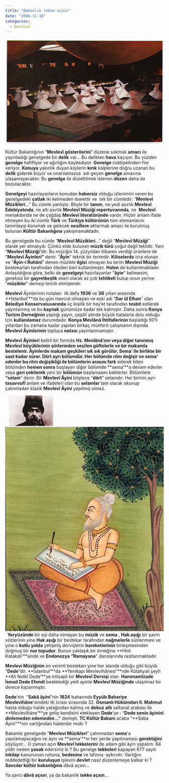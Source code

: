 ```yaml
---
title: "Bakanlık tekke açsın"
date: "2008-12-10"
categories: 
  - Dervish
---
```


[![mevlevi1.jpg](../uploads/2008/12/mevlevi1.jpg)](../uploads/2008/12/mevlevi1.jpg "mevlevi1.jpg")[](../uploads/2008/12/mevlevi.jpg "mevlevi.jpg")

Kültür Bakanlığının “**Mevlevî gösterilerini**” düzene sokmak **amacı** ile yayınladığı genelgede bir **delik** var… Bu delikten **hava** kaçıyor. Bu yüzden **genelge** hafifliyor ve ağırlığını kaybediyor. **Genelge** ciddiyetinden fire veriyor. **Konuya** yakınlık duyan kişilerin **kırık** kalplerine doğru uzanan bu **delik** giderek büyür ve onarılamazsa  adı geçen **genelge** amacına ulaşamayacaktır. Bu **genelge** ile düzeltilmek istenen **düzen** daha da bozulacaktır.

**Genelgeyi** hazırlayanların konudan **habersiz** olduğu izlenimini veren bu genelgedeki **çatlak** iki kelimeden ibarettir ve  tek bir cümledir: “**Mevlevî Müzikleri**…” Bu cümle yanlıştır. Böyle bir **tanım**, ne yedi asırlık **Mevlevî Edebiyatında**, ne altı asırlık **Mevlevî Müziği repertuvarında**, ne  **Mevlevî** menakıbında ne de çağdaş **Mevlevî literatüründe** vardır. Hiçbir anlam ifade etmeyen bu iki cümle **Türk** ve **Türkiye kültürünün** tüm elemanlarını tanımlayıp korumak ve gelecek **nesillere** aktarmak amacı ile kurulmuş bulunan **Kültür Bakanlığına** yakışmamaktadır.

Bu genelgede bu cümle “**Mevlevî Müzikleri**…” değil “**Mevlevî Müziği**” olarak yer almalıydı. Çünkü elde bulunan **müzik türü** çoğul değil tekildir. Yani “**Mevlevî Müziği**”dir. Bu müziğin 14. yüzyıldan itibaren verdiği ürünlere de “**Mevlevî Âyinleri”** denir. “**Âyin**” teknik bir terimdir. **Kiliselerde** icra olunan ve “**Âyin-i Ruhânî**” denen müzikle **ilgisi** olmayan bu terim **Mevlevî Müziği** bestekarları tarafından öteden beri kullanılmıştır. **Halen** de kullanılmaktadır. Anlaşıldığına göre, belki de **genelgeyi** hazırlayanlar "**âyin**" kelimesini, gereksiz bir **gayretkeşlik** eseri olarak az çok **tehlikeli** bulup onun yerine "**müzikler**" demeyi tercih etmişlerdir.

**Mevlevî** Âyinlerinin notaları  ilk defa **1936** ve **38** yılları arasında **İstanbul’**da bu gün mevcut olmayan ve eski adı “**Dar ül Elhan**” olan **Belediye Konservatuvarında** üç kişilik bir hey’et tarafından **tesbit** edilerek yayınlanmış ve bu **kaynak** günümüze kadar tek kalmıştır. Daha sonra **Konya Turizm Derneğinin** yaptığı yayın, çeşitli yönde büyük hatalarla dolu olduğu için **kullanılamaz** durumdadır. **Konya Mevlânâ İhtifallerinin** başladığı 50’li yıllardan bu zamana kadar yapılan birkaç münferit çalışmanın dışında **Mevlevî Âyinlerinin** topluca **notası** yayınlanmamıştır.

**Mevlevî Âyinleri** belirli bir formda **Hz. Mevlânâ’**nın veya diğer tanınmış **Mevlevî** büyüklerinin şiirlerinden seçilen **güftelerle** ve bir **makamla** bestelenir. **Âyinlerde** makam geçkileri sık sık görülür. **Sema**’ ile birlikte **bir saat** kadar sürer. **Dört** ayrı bölümdür. Her bölümde **ritm** değişir ve **sema**’ edenler bu **ritm** değişikliği ile bölümlerin arasını f**ark** ederek biten bölümden **hemen sonra** başlayan diğer bölümde **sema’**a devam ederler veya **geri çekilerek** yeni bir **bölümün** başlamasını beklerler. Bölümlere  **“selam**” denir. Bir **Mevlevî Âyini** böylece “**dört**” selamdır. Her birinin ayrı **tasavvufî** anlam ve ifadeleri olan bu **selamlar** tam olarak okunup çalınmadan klasik **Mevlevî Âyini** yapılmış olmaz.

   **[![fahreddin_dede_.jpg](../uploads/2008/12/fahreddin_dede_.jpg)](../uploads/2008/12/fahreddin_dede_.jpg "fahreddin_dede_.jpg") [![rm.jpg](../uploads/2008/12/rm.jpg)](../uploads/2008/12/rm.jpg "rm.jpg")  Yeryüzünde** bir eşi daha olmayan bu **müzik** ve **sema** , **Hak aşığı** bir şairin sözlerinin yine **Hak aşığı** bir bestekar tarafından **nağmelerle** süslenmesi ve yine o **kutlu yolda** yetişmiş dervişlerin **hareketlerinin** birleşmesinden doğmuş bir **nur topudur**. Bunun yaklaşık bir örneğine **Hint Katakali’**sinde ve **Endonezya “Ramayana**” danslarında rastlanmaktadır.

**Mevlevi Müziğinin** en verimli bestekarı yine her alanda olduğu gibi büyük “**Dede**”dir. **İstanbul’**da **Yenikapı Mevlevîhânesi'**nde Kütahyalı şeyh **Ali Nutkî Dede’**ye intisaplı bir **Mevlevî Dervişi** olan  **Hammamîzade İsmail Dede Efendi** bestelediği yedi ayinle **Mevlevî Müziğinde** ulaşılmaz bir derece kazanmıştır.

**Dede**’nin  “**Sabâ âyini**”nin **1824** baharında **Eyyüb Bahariye** **Mevlevihâne**'sindeki ilk icrası sırasında 32. **Osmanlı Hükümdarı II. Mahmut** hasta olduğu halde yatağından kalmış ve **dokuz atlı** saltanat arabası ile **Mevlevîhâne'**ye gelip kendisini etekleyen **Dede**’ye : “**Dede senin âyinini dinlemeden edemedim…”** demişti. **TC Kültür Bakanı** acaba “**Saba Âyini”**nin varlığından haberdar mıdır ?

Bakanlık genelgede “**Mevlevi Müzikleri**” çalınmadan **sema**'a yapılamayacağını ve âyin ve **sema'**ın her yerde yapılmaması **gerektiğini** söylüyor… O zaman açın **Mevlevî tekkelerini** de adam gibi âyin yapalım. 84 yıldır neden **yasak** edersiniz ki ? Bu genelge **tekkeleri** kapayan 677 sayılı **inkilap** kanununun ruhuna, **bedenine** ve lafzına  aykırıdır. Varlığını reddedettiği bir **kuruluşun** işlevini **devlet** nasıl düzenlemeye kalkar ki ? **Savcılar kültür bakanlığına** dâvâ açsın…

Ya savcı **dâvâ açsın**, ya da bakanlık **tekke açsın**…
